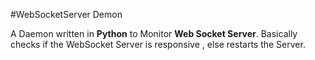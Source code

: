 #WebSocketServer Demon

A Daemon written in **Python** to Monitor **Web Socket Server**.
Basically checks if the WebSocket Server is responsive , else restarts the Server.